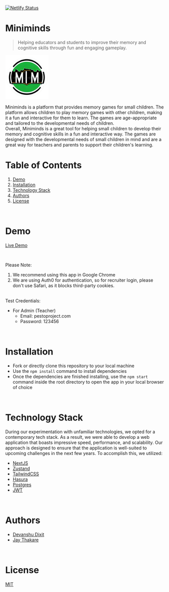 [![Netlify Status](https://www.miniminds.world/)](https://www.miniminds.world/)

# Miniminds
> Helping educators and students to improve their memory and cognitive skills through fun and engaging gameplay.

![Miniminds Logo](./public/assets/miniminds_1.png)

Miniminds is a platform that provides memory games for small children. The platform allows
children to play memory games with other children, making it a fun and interactive for
them to learn. The games are age-appropriate and tailored to the developmental needs of children.
<br/>
Overall, Miniminds is a great tool for helping small children to develop their memory and
cognitive skills in a fun and interactive way. The games are designed with the
developmental needs of small children in mind and are a great way for teachers and
parents to support their children's learning.
<br/>

# Table of Contents

1. [Demo](#demo)
2. [Installation](#installation)
3. [Technology Stack](#technology-stack)
4. [Authors](#authors)
5. [License](#license)

<br/>

# Demo

[Live Demo](https://www.miniminds.world/)

<br/>

Please Note:

1. We recommend using this app in Google Chrome
2. We are using Auth0 for authentication, so for recruiter login, please don't use Safari, as it blocks third-party cookies.

<br/>
Test Credentials:

- For Admin (Teacher)
  - Email: pestoproject.com
  - Password: 123456

<br/>

# Installation

- Fork or directly clone this repository to your local machine
- Use the `npm install` command to install dependencies
- Once the dependencies are finished installing, use the `npm start` command inside the root directory to open the app in your local browser of choice

<br/>

# Technology Stack

During our experimentation with unfamiliar technologies, we opted for a contemporary tech stack. As a result, we were able to develop a web application that boasts impressive speed, performance, and scalability. Our approach is designed to ensure that the application is well-suited to upcoming challenges in the next few years. To accomplish this, we utilized:

- [NextJS](https://nextjs.org/)
- [Zustand](https://github.com/pmndrs/zustand)
- [TailwindCSS](https://tailwindcss.com/)
- [Hasura](https://hasura.io/products/)
- [Postgres](https://hasura.io/graphql/database/postgresql/)
- [JWT](https://jwt.io/)

<br/>

# Authors

- [Devanshu Dixit](https://github.com/devanshdixit)
- [Jay Thakare](https://github.com/jay05thakare)

<br/>

# License

[MIT](https://opensource.org/licenses/MIT)
